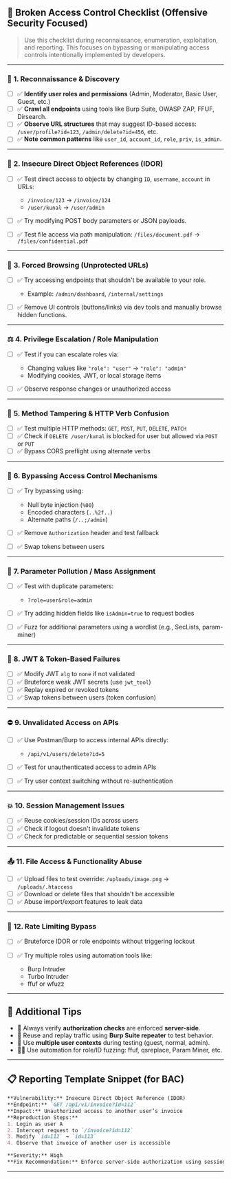 ## 🔐 **Broken Access Control Checklist (Offensive Security Focused)**

> Use this checklist during reconnaissance, enumeration, exploitation, and reporting. This focuses on bypassing or manipulating access controls intentionally implemented by developers.

---

### 🧭 **1. Reconnaissance & Discovery**

* [ ] ✅ **Identify user roles and permissions** (Admin, Moderator, Basic User, Guest, etc.)
* [ ] ✅ **Crawl all endpoints** using tools like Burp Suite, OWASP ZAP, FFUF, Dirsearch.
* [ ] ✅ **Observe URL structures** that may suggest ID-based access:
  `/user/profile?id=123`, `/admin/delete?id=456`, etc.
* [ ] ✅ **Note common patterns** like `user_id`, `account_id`, `role`, `priv`, `is_admin`.

---

### 🎯 **2. Insecure Direct Object References (IDOR)**

* [ ] ✅ Test direct access to objects by changing `ID`, `username`, `account` in URLs:

  * `/invoice/123` → `/invoice/124`
  * `/user/kunal` → `/user/admin`
* [ ] ✅ Try modifying POST body parameters or JSON payloads.
* [ ] ✅ Test file access via path manipulation:
  `/files/document.pdf` → `/files/confidential.pdf`

---

### 🔄 **3. Forced Browsing (Unprotected URLs)**

* [ ] ✅ Try accessing endpoints that shouldn't be available to your role.

  * Example: `/admin/dashboard`, `/internal/settings`
* [ ] ✅ Remove UI controls (buttons/links) via dev tools and manually browse hidden functions.

---

### ⚖️ **4. Privilege Escalation / Role Manipulation**

* [ ] ✅ Test if you can escalate roles via:

  * Changing values like `"role": "user"` → `"role": "admin"`
  * Modifying cookies, JWT, or local storage items
* [ ] ✅ Observe response changes or unauthorized access

---

### 🔄 **5. Method Tampering & HTTP Verb Confusion**

* [ ] ✅ Test multiple HTTP methods: `GET`, `POST`, `PUT`, `DELETE`, `PATCH`
* [ ] ✅ Check if `DELETE /user/kunal` is blocked for user but allowed via `POST` or `PUT`
* [ ] ✅ Bypass CORS preflight using alternate verbs

---

### 🔐 **6. Bypassing Access Control Mechanisms**

* [ ] ✅ Try bypassing using:

  * Null byte injection (`%00`)
  * Encoded characters (`..%2f..`)
  * Alternate paths (`/..;/admin`)
* [ ] ✅ Remove `Authorization` header and test fallback
* [ ] ✅ Swap tokens between users

---

### 🔄 **7. Parameter Pollution / Mass Assignment**

* [ ] ✅ Test with duplicate parameters:

  * `?role=user&role=admin`
* [ ] ✅ Try adding hidden fields like `isAdmin=true` to request bodies
* [ ] ✅ Fuzz for additional parameters using a wordlist (e.g., SecLists, param-miner)

---

### 🧾 **8. JWT & Token-Based Failures**

* [ ] ✅ Modify JWT `alg` to `none` if not validated
* [ ] ✅ Bruteforce weak JWT secrets (use `jwt_tool`)
* [ ] ✅ Replay expired or revoked tokens
* [ ] ✅ Swap tokens between users (token confusion)

---

### ⛔ **9. Unvalidated Access on APIs**

* [ ] ✅ Use Postman/Burp to access internal APIs directly:

  * `/api/v1/users/delete?id=5`
* [ ] ✅ Test for unauthenticated access to admin APIs
* [ ] ✅ Try user context switching without re-authentication

---

### 💥 **10. Session Management Issues**

* [ ] ✅ Reuse cookies/session IDs across users
* [ ] ✅ Check if logout doesn't invalidate tokens
* [ ] ✅ Check for predictable or sequential session tokens

---

### 📤 **11. File Access & Functionality Abuse**

* [ ] ✅ Upload files to test override: `/uploads/image.png` → `/uploads/.htaccess`
* [ ] ✅ Download or delete files that shouldn't be accessible
* [ ] ✅ Abuse import/export features to leak data

---

### 🔁 **12. Rate Limiting Bypass**

* [ ] ✅ Bruteforce IDOR or role endpoints without triggering lockout
* [ ] ✅ Try multiple roles using automation tools like:

  * Burp Intruder
  * Turbo Intruder
  * ffuf or wfuzz

---

## 📌 Additional Tips

* 🧪 Always verify **authorization checks** are enforced **server-side**.
* 🔄 Reuse and replay traffic using **Burp Suite repeater** to test behavior.
* 🛑 Use **multiple user contexts** during testing (guest, normal, admin).
* 🧑‍💻 Use automation for role/ID fuzzing: ffuf, qsreplace, Param Miner, etc.

---

## 📋 Reporting Template Snippet (for BAC)

```markdown
**Vulnerability:** Insecure Direct Object Reference (IDOR)  
**Endpoint:** `GET /api/v1/invoice?id=112`  
**Impact:** Unauthorized access to another user’s invoice  
**Reproduction Steps:**
1. Login as user A
2. Intercept request to `/invoice?id=112`
3. Modify `id=112` → `id=113`
4. Observe that invoice of another user is accessible

**Severity:** High  
**Fix Recommendation:** Enforce server-side authorization using session or token-based access verification.
```

---

